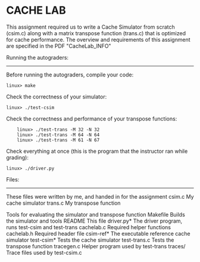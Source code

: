 # CACHE LAB

This assignment required us to write a Cache Simulator from scratch (csim.c) along with a matrix transpose function (trans.c) that is optimized for cache performance.
The overview and requirements of this assignment are specified in the PDF "CacheLab_INFO"


Running the autograders:
************************

Before running the autograders, compile your code:
```
linux> make
```
Check the correctness of your simulator:
```
linux> ./test-csim
```
Check the correctness and performance of your transpose functions:
```
    linux> ./test-trans -M 32 -N 32
    linux> ./test-trans -M 64 -N 64
    linux> ./test-trans -M 61 -N 67
```
Check everything at once (this is the program that the instructor ran while grading):
```
linux> ./driver.py    
```

Files:
******

These files were written by me, and handed in for the assignment
csim.c       My cache simulator
trans.c      My transpose function

Tools for evaluating the simulator and transpose function
Makefile     Builds the simulator and tools
README       This file
driver.py*   The driver program, runs test-csim and test-trans
cachelab.c   Required helper functions
cachelab.h   Required header file
csim-ref*    The executable reference cache simulator
test-csim*   Tests the cache simulator
test-trans.c Tests the transpose function
tracegen.c   Helper program used by test-trans
traces/      Trace files used by test-csim.c
